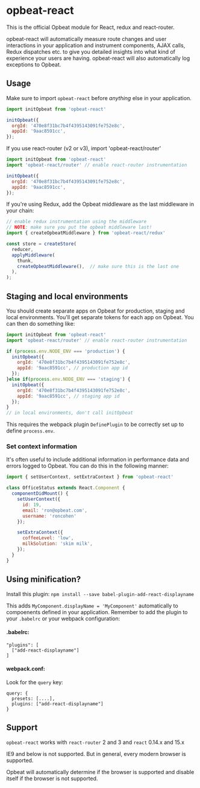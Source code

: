 # opbeat-react

This is the official Opbeat module for React, redux and react-router.

opbeat-react will automatically measure route changes and user interactions in your application and instrument components,
AJAX calls, Redux dispatches etc. to give you detailed insights into what kind of experience your users are having.
opbeat-react will also automatically log exceptions to Opbeat.

## Usage

Make sure to import `opbeat-react` before _anything_ else in your application.

```js
import initOpbeat from 'opbeat-react'

initOpbeat({
  orgId: '470e8f31bc7b4f4395143091fe752e8c',
  appId: '9aac8591cc',
});
```

If you use react-router (v2 or v3), import 'opbeat-react/router'

```js
import initOpbeat from 'opbeat-react'
import 'opbeat-react/router' // enable react-router instrumentation

initOpbeat({
  orgId: '470e8f31bc7b4f4395143091fe752e8c',
  appId: '9aac8591cc',
});
```

If you're using Redux, add the Opbeat middleware as the last middleware in your chain:

```js
// enable redux instrumentation using the middleware
// NOTE: make sure you put the opbeat middleware last!
import { createOpbeatMiddleware } from 'opbeat-react/redux'

const store = createStore(
  reducer,
  applyMiddleware(
    thunk,
    createOpbeatMiddleware(),  // make sure this is the last one
  ),
);
```

## Staging and local environments
You should create separate apps on Opbeat for production, staging and local environments. You'll get separate tokens for each app on Opbeat. You can then do something like:

```js
import initOpbeat from 'opbeat-react'
import 'opbeat-react/router' // enable react-router instrumentation

if (process.env.NODE_ENV === 'production') {
  initOpbeat({
    orgId: '470e8f31bc7b4f4395143091fe752e8c',
    appId: '9aac8591cc', // production app id
  });
}else if(process.env.NODE_ENV === 'staging') {
  initOpbeat({
    orgId: '470e8f31bc7b4f4395143091fe752e8c',
    appId: '9aac8591cc', // staging app id
  });
}
// in local environments, don't call initOpbeat
``` 

This requires the webpack plugin `DefinePlugin` to be correctly set up to define `process.env`.

### Set context information

It's often useful to include additional information in performance data and errors logged to Opbeat. You can do this in the following manner:

```js
import { setUserContext, setExtraContext } from 'opbeat-react'

class OfficeStatus extends React.Component {
  componentDidMount() {
    setUserContext({
      id: 19,
      email: 'ron@opbeat.com',
      username: 'roncohen'
    });

    setExtraContext({
      coffeeLevel: 'low',
      milkSolution: 'skim milk',
    });
  }
}
```


## Using minification?

Install this plugin:
`npm install --save babel-plugin-add-react-displayname`

This adds `MyComponent.displayName = 'MyComponent'` automatically to compoenents defined in your application.
Remember to add the plugin to your `.babelrc` or your webpack configuration:

#### .babelrc:
```
"plugins": [
  ["add-react-displayname"]
]
```

#### webpack.conf:
Look for the `query` key:
```
query: {
  presets: [....],
  plugins: ["add-react-displayname"]
}
```

## Support

`opbeat-react` works with `react-router` 2 and 3 and `react` 0.14.x and 15.x

IE9 and below is not supported. But in general, every modern browser is supported. 

Opbeat will automatically determine if the browser is supported and disable itself if the browser is not supported.